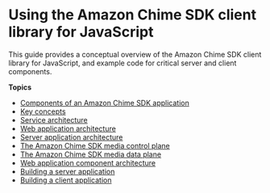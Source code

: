 # Using the Amazon Chime SDK client library for JavaScript<a name="js-sdk-intro"></a>

This guide provides a conceptual overview of the Amazon Chime SDK client library for JavaScript, and example code for critical server and client components\.

**Topics**
+ [Components of an Amazon Chime SDK application](components.md)
+ [Key concepts](key-concepts.md)
+ [Service architecture](service-architecture.md)
+ [Web application architecture](web-architecture.md)
+ [Server application architecture](server-app-architecture.md)
+ [The Amazon Chime SDK media control plane](media-control-plane.md)
+ [The Amazon Chime SDK media data plane](media-data-plane.md)
+ [Web application component architecture](web-app-comp-arch.md)
+ [Building a server application](build-server-app.md)
+ [Building a client application](build-client-app.md)